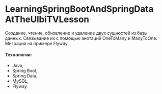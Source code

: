 # LearningSpringBootAndSpringDataAtTheUlbiTVLesson 
Создание, чтение, обновление и удаление двух сущностей из базы данных.
Связывание их с помощью анотаций OneToMany и ManyToOne.
Миграция на примере Flyway
#### Технологии:
+ Java,
+ Spring Boot,
+ Spring Data,
+ MySQL,
+ Flyway.
